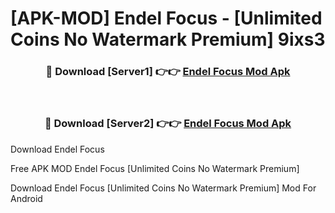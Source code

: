 # [APK-MOD] Endel  Focus - [Unlimited Coins No Watermark Premium] 9ixs3



<div align="center">
<h3>🔴 Download [Server1] 👉👉 <a href="https://momento.my/?title=Endel__Focus">Endel  Focus Mod Apk</a></h3><br>

<h3>🔴 Download [Server2] 👉👉 <a href="https://momento.my/?title=Endel__Focus">Endel  Focus Mod Apk</a></h3>
</div>



Download Endel  Focus 

Free APK MOD Endel  Focus [Unlimited Coins No Watermark Premium]

Download Endel  Focus [Unlimited Coins No Watermark Premium] Mod For Android
